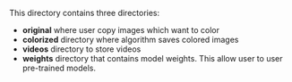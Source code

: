 This directory contains three directories:

* **original** where user copy images which want to color
* **colorized** directory where algorithm saves colored images
* **videos** directory to store videos
* **weights** directory that contains model weights. This allow user to user pre-trained models.

